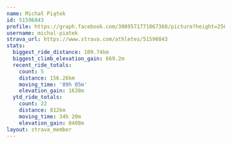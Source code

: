 ```yaml
---
name: Michał Piątek
id: 51596843
profile: https://graph.facebook.com/3089571771067360/picture?height=256&width=256
username: michal-piatek
strava_url: https://www.strava.com/athletes/51596843
stats:
  biggest_ride_distance: 109.74km
  biggest_climb_elevation_gain: 669.2m
  recent_ride_totals:
    count: 5
    distance: 156.26km
    moving_time: '09h 05m'
    elevation_gain: 1638m
  ytd_ride_totals:
    count: 22
    distance: 812km
    moving_time: 34h 20m
    elevation_gain: 8408m
layout: strava_member
--- 
```

